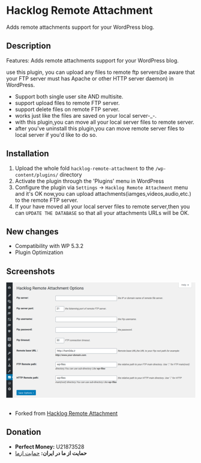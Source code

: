 # Hacklog Remote Attachment
Adds remote attachments support for your WordPress blog.

## Description 
Features: Adds remote attachments support for your WordPress blog.

use this plugin, you can upload any files to remote ftp servers(be aware that your FTP server must has Apache or other HTTP server daemon) in WordPress.

* Support both single user site AND multisite.
* support upload files to remote FTP server.
* support delete files on remote FTP server.
* works just like the files are saved on your local server-_-.
* with this plugin,you can move all your local server files to remote server.
* after you've uninstall this plugin,you can move remote server files to local server if you'd like to do so.

## Installation

1. Upload the whole fold `hacklog-remote-attachment` to the `/wp-content/plugins/` directory
2. Activate the plugin through the 'Plugins' menu in WordPress
3. Configure the plugin via `Settings` -> `Hacklog Remote Attachment` menu and it's OK now,you can upload attachments(iamges,videos,audio,etc.) to the remote FTP server.
4. If your have moved all your local server files to remote server,then you can `UPDATE THE DATABASE` so that all your attachments URLs will be OK.

## New changes
* Compatibility with WP 5.3.2
* Plugin Optimization

## Screenshots
![screenshot 1](screenshot-1.png)

## 
* Forked from [Hacklog Remote Attachment](https://github.com/wp-plugins/hacklog-remote-attachment/)

## Donation
* <b>Perfect Money:</b> U21873528
* <b>حمایت از ما در ایران:</b> [حمایت ازما](https://ham3da.ir/payment/)